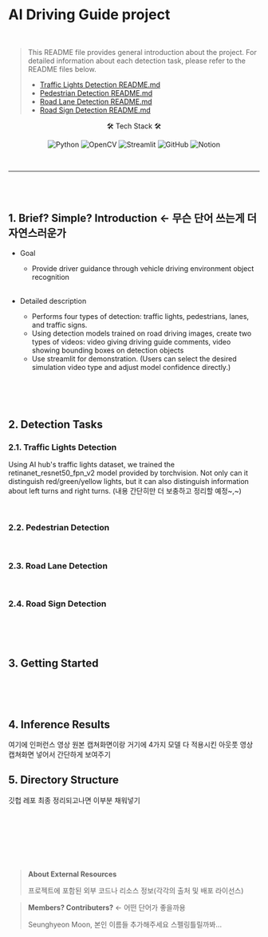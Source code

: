 # AI Driving Guide project

<br>

> This README file provides general introduction about the project. For detailed information about each detection task, please refer to the README files below.  
>   
> - [Traffic Lights Detection README.md](./TrafficLights-Detection/README.md)
> - [Pedestrian Detection README.md](./Pedestrian-Detection/README.md)
> - [Road Lane Detection README.md](./Lane-Detection/README.md)
> - [Road Sign Detection README.md](./RoadSign-Detection/README.md)
<center>🛠 Tech Stack 🛠

![Python](https://img.shields.io/badge/Python-3776AB?style=for-the-badge&logo=python&logoColor=white)
![OpenCV](https://img.shields.io/badge/OpenCV-5C3EE8?style=for-the-badge&logo=opencv&logoColor=white)
![Streamlit](https://img.shields.io/badge/Streamlit-FF4B4B?style=for-the-badge&logo=streamlit&logoColor=white)
![GitHub](https://img.shields.io/badge/GitHub-181717?style=for-the-badge&logo=github&logoColor=white)
![Notion](https://img.shields.io/badge/Notion-000000?style=for-the-badge&logo=notion&logoColor=white)

</center>

<br>

-----


<br><br>
## 1. Brief? Simple? Introduction <- 무슨 단어 쓰는게 더 자연스러운가 
- Goal
  - Provide driver guidance through vehicle driving environment object recognition  
  <br>
- Detailed description
  - Performs four types of detection: traffic lights, pedestrians, lanes, and traffic signs.  
  - Using detection models trained on road driving images, create two types of videos: video giving driving guide comments, video showing bounding boxes on detection objects
  - Use streamlit for demonstration. (Users can select the desired simulation video type and adjust model confidence directly.)

  <br><br><br>

## 2. Detection Tasks
### 2.1. Traffic Lights Detection
Using AI hub's traffic lights dataset, we trained the retinanet_resnet50_fpn_v2 model provided by torchvision. Not only can it distinguish red/green/yellow lights, but it can also distinguish information about left turns and right turns.
(내용 간단히만 더 보충하고 정리할 예정~,~)

<br>

### 2.2. Pedestrian Detection

<br>

### 2.3. Road Lane Detection

<br>

### 2.4. Road Sign Detection

  <br><br><br>

## 3. Getting Started

  <br><br><br>

## 4. Inference Results
 여기에 인퍼런스 영상 원본 캡쳐화면이랑 거기에 4가지 모델 다 적용시킨 아웃풋 영상 캡쳐화면 넣어서 간단하게 보여주기


## 5. Directory Structure
깃헙 레포 최종 정리되고나면 이부분 채워넣기

  <br><br><br><br><br><br>







> **About External Resources**   
> 
> 프로젝트에 포함된 외부 코드나 리소스 정보(각각의 출처 및 배포 라이선스)

> **Members? Contributers?** <- 어떤 단어가 좋을까용  
> 
> Seunghyeon Moon, 본인 이름들 추가해주세요 스펠링틀릴까봐...
